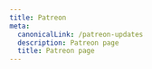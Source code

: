 ```yaml
---
title: Patreon
meta:
  canonicalLink: /patreon-updates
  description: Patreon page
  title: Patreon page
---
```


